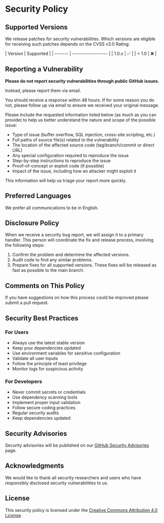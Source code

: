 # Security Policy

## Supported Versions

We release patches for security vulnerabilities. Which versions are eligible for receiving such patches depends on the
CVSS v3.0 Rating:

| Version | Supported | | ------- | ------------------ | | 1.0.x | :white_check_mark: | | < 1.0 | :x: |

## Reporting a Vulnerability

**Please do not report security vulnerabilities through public GitHub issues.**

Instead, please report them via email.

You should receive a response within 48 hours. If for some reason you do not, please follow up via email to ensure we
received your original message.

Please include the requested information listed below (as much as you can provide) to help us better understand the
nature and scope of the possible issue:

- Type of issue (buffer overflow, SQL injection, cross-site scripting, etc.)
- Full paths of source file(s) related to the vulnerability
- The location of the affected source code (tag/branch/commit or direct URL)
- Any special configuration required to reproduce the issue
- Step-by-step instructions to reproduce the issue
- Proof-of-concept or exploit code (if possible)
- Impact of the issue, including how an attacker might exploit it

This information will help us triage your report more quickly.

## Preferred Languages

We prefer all communications to be in English.

## Disclosure Policy

When we receive a security bug report, we will assign it to a primary handler. This person will coordinate the fix and
release process, involving the following steps:

1. Confirm the problem and determine the affected versions.
1. Audit code to find any similar problems.
1. Prepare fixes for all supported versions. These fixes will be released as fast as possible to the main branch.

## Comments on This Policy

If you have suggestions on how this process could be improved please submit a pull request.

## Security Best Practices

### For Users

- Always use the latest stable version
- Keep your dependencies updated
- Use environment variables for sensitive configuration
- Validate all user inputs
- Follow the principle of least privilege
- Monitor logs for suspicious activity

### For Developers

- Never commit secrets or credentials
- Use dependency scanning tools
- Implement proper input validation
- Follow secure coding practices
- Regular security audits
- Keep dependencies updated

## Security Advisories

Security advisories will be published on our
[GitHub Security Advisories](https://github.com/Matt-Hadley/wyrestorm-networkhd-py/security/advisories) page.

## Acknowledgments

We would like to thank all security researchers and users who have responsibly disclosed security vulnerabilities to us.

## License

This security policy is licensed under the
[Creative Commons Attribution 4.0 License](https://creativecommons.org/licenses/by/4.0/).
